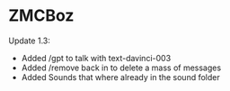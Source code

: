 # ZMCBoz

Update 1.3:
- Added /gpt to talk with text-davinci-003 
- Added /remove back in to delete a mass of messages
- Added Sounds that where already in the sound folder
